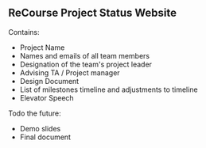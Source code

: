 ## ReCourse Project Status Website

Contains:
- Project Name
- Names and emails of all team members
- Designation of the team's project leader
- Advising TA / Project manager
- Design Document
- List of milestones timeline and adjustments to timeline
- Elevator Speech

Todo the future:
- Demo slides 
- Final document